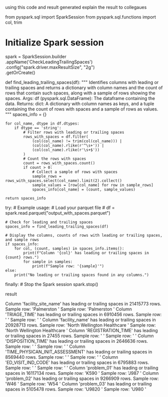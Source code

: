 using this code and result generated explain the result to collegaues 

from pyspark.sql import SparkSession
from pyspark.sql.functions import col, trim
 
# Initialize Spark session
spark = SparkSession.builder \
    .appName('CheckLeadingTrailingSpaces') \
    .config("spark.driver.maxResultSize", "2g") \
    .getOrCreate()
 
def find_leading_trailing_spaces(df):
    """
    Identifies columns with leading or trailing spaces and returns a dictionary
    with column names and the count of rows that contain such spaces,
    along with a sample of rows showing the spaces.
    Args:
    df (pyspark.sql.DataFrame): The dataframe containing the data.
    Returns:
    dict: A dictionary with column names as keys, and a tuple containing the count of rows with spaces 
          and a sample of rows as values.
    """
    spaces_info = {}
 
    for col_name, dtype in df.dtypes:
        if dtype == 'string':
            # Filter rows with leading or trailing spaces
            rows_with_spaces = df.filter(
                (col(col_name) != trim(col(col_name))) | 
                (col(col_name).rlike(r'^\s+')) | 
                (col(col_name).rlike(r'\s+$'))
            )
            # Count the rows with spaces
            count = rows_with_spaces.count()
            if count > 0:
                # Collect a sample of rows with spaces
                sample_rows = rows_with_spaces.select(col_name).limit(2).collect()
                sample_values = [row[col_name] for row in sample_rows]
                spaces_info[col_name] = (count, sample_values)
 
    return spaces_info
 
try:
    # Example usage:
    # Load your parquet file
    # df = spark.read.parquet("output_with_spaces.parquet")
 
    # Check for leading and trailing spaces
    spaces_info = find_leading_trailing_spaces(df)
 
    # Display the columns, counts of rows with leading or trailing spaces, and sample rows
    if spaces_info:
        for col, (count, samples) in spaces_info.items():
            print(f"Column '{col}' has leading or trailing spaces in {count} rows.")
            for sample in samples:
                print(f"Sample row: '{sample}'")
    else:
        print("No leading or trailing spaces found in any columns.")
finally:
    # Stop the Spark session
    spark.stop()


result 

Column 'facility_site_name' has leading or trailing spaces in 21415773 rows.
Sample row: 'Palmerston                         '
Sample row: 'Palmerston                         '
Column 'TRIAGE_TIME' has leading or trailing spaces in 6910456 rows.
Sample row: '    '
Sample row: '    '
Column 'facility_name' has leading or trailing spaces in 20928713 rows.
Sample row: 'North Wellington Healthcare        '
Sample row: 'North Wellington Healthcare        '
Column 'REGISTRATION_TIME' has leading or trailing spaces in 27455 rows.
Sample row: '    '
Sample row: '    '
Column 'DISPOSITION_TIME' has leading or trailing spaces in 2646636 rows.
Sample row: '    '
Sample row: '    '
Column 'TIME_PHYSICAN_INIT_ASSESSMENT' has leading or trailing spaces in 8569440 rows.
Sample row: '    '
Sample row: '    '
Column 'ED_VISIT_IND_CODE' has leading or trailing spaces in 6795883 rows.
Sample row: ' '
Sample row: ' '
Column 'problem_01' has leading or trailing spaces in 16117134 rows.
Sample row: 'K590   '
Sample row: 'J987   '
Column 'problem_02' has leading or trailing spaces in 9266909 rows.
Sample row: 'W46    '
Sample row: 'W54    '
Column 'problem_03' has leading or trailing spaces in 5105478 rows.
Sample row: 'U9820  '
Sample row: 'U980   '

